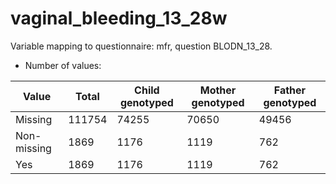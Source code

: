 # vaginal_bleeding_13_28w
Variable mapping to questionnaire: mfr, question BLODN_13_28.
- Number of values:

| Value | Total | Child genotyped | Mother genotyped | Father genotyped |
| ----- | ----- | --------------- | ---------------- | ---------------- |
| Missing | 111754 | 74255 | 70650 | 49456 |
| Non-missing | 1869 | 1176 | 1119 | 762 |
| Yes | 1869 | 1176 | 1119 |762 |



